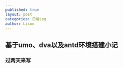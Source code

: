 ```yaml
---
published: true
layout: post
categories: 日常Log
author: Lison
---
```

## 基于umo、dva以及antd环境搭建小记

### 过两天来写

